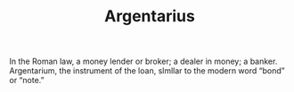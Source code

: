 ---
title: Argentarius
letter: A
permalink: "/definitions/argentarius.html"
body: In the Roman law, a money lender or broker; a dealer in money; a banker. Argentarium,
  the instrument of the loan, slmllar to the modern word “bond” or “note.”
published_at: '2018-07-07'
source: Black's Law Dictionary
layout: post
---
